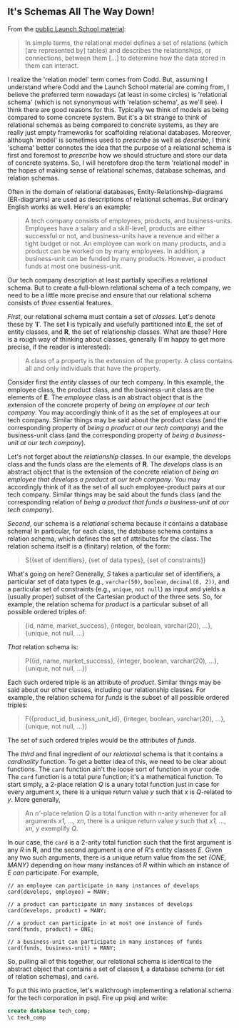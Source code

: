 ## It's Schemas All The Way Down!

From the [public Launch School material](https://launchschool.com/books/sql/read/introduction):

> In simple terms, the relational model defines a set of relations (which [are represented by] tables) and describes the relationships, or connections, between them [...] to determine how the data stored in them can interact.

I realize the 'relation model' term comes from Codd. But, assuming I understand where Codd and the Launch School material are coming from, I believe the preferred term nowadays (at least in some circles) is 'relational schema' (which is not synonymous with 'relation schema', as we'll see). I think there are good reasons for this. Typically we think of models as being compared to some concrete system. But it's a bit strange to think of relational schemas as being compared to concrete systems, as they are really just empty frameworks for scaffolding relational databases. Moreover, although 'model' is sometimes used to _prescribe_ as well as _describe_, I think 'schema' better connotes the idea that the purpose of a relational schema is first and foremost to _prescribe_ how we should structure and store our data of concrete systems. So, I will heretofore drop the term 'relational model' in the hopes of making sense of relational schemas, database schemas, and relation schemas.

Often in the domain of relational databases, Entity-Relationship-diagrams (ER-diagrams) are used as descriptions of relational schemas. But ordinary English works as well. Here's an example:

> A tech company consists of employees, products, and business-units. Employees have a salary and a skill-level, products are either successful or not, and business-units have a revenue and either a tight budget or not. An employee can work on many products, and a product can be worked on by many employees. In addition, a business-unit can be funded by many products. However, a product funds at most one business-unit.

Our tech company description at least partially specifies a relational schema. But to create a full-blown relational schema of a tech company, we need to be a little more precise and ensure that our relational schema consists of _three_ essential features.

_First_, our relational schema must contain a set of _classes_. Let's denote these by '**I**'. The set **I** is typically and usefully partitioned into **E**, the set of entity classes, and **R**, the set of relationship classes. What are these? Here is a rough way of thinking about classes, generally (I'm happy to get more precise, if the reader is interested):

> A class of a property is the extension of the property. A class contains all and only individuals that have the property.

Consider first the _entity_ classes of our tech company. In this example, the employee class, the product class, and the business-unit class are the elements of **E**. The _employee_ class is an abstract object that is the extension of the concrete property of _being an employee at our tech company_. You may accordingly think of it as the set of employees at our tech company. Similar things may be said about the product class (and the corresponding property of _being a product at our tech company_) and the business-unit class (and the corresponding property of _being a business-unit at our tech company_).

Let's not forget about the _relationship_ classes. In our example, the develops class and the funds class are the elements of **R**. The _develops_ class is an abstract object that is the extension of the concrete relation of _being an employee that develops a product at our tech company_. You may accordingly think of it as the set of all such employee-product pairs at our tech company. Similar things may be said about the funds class (and the corresponding relation of _being a product that funds a business-unit at our tech company_).

_Second_, our schema is a _relational_ schema because it contains a database schema! In particular, for each class, the database schema contains a relation schema, which defines the set of attributes for the class. The relation schema itself is a (finitary) relation, of the form:

> S({set of identifiers}, {set of data types}, {set of constraints})

What's going on here? Generally, _S_ takes a particular set of identifiers, a particular set of data types (e.g., `varchar(50)`, `boolean`, `decimal(8, 2))`, and a particular set of constraints (e.g., `unique`, `not null`) as input and yields a (usually proper) subset of the Cartesian product of the three sets. So, for example, the relation schema for _product_ is a particular subset of all possible ordered triples of:

> {id, name, market_success}, {integer, boolean, varchar(20), ...}, {unique, not null, ...}

_That_ relation schema is:

> P({id, name, market_success}, {integer, boolean, varchar(20), ...}, {unique, not null, ...})

Each such ordered triple is an attribute of _product_. Similar things may be said about our other classes, including our relationship classes. For example, the relation schema for _funds_ is the subset of all possible ordered triples:

> F({product_id, business_unit_id}, {integer, boolean, varchar(20), ...}, {unique, not null, ...})

The set of such ordered triples would be the attributes of _funds_.

The _third_ and final ingredient of our _relational_ schema is that it contains a _cardinality_ function. To get a better idea of this, we need to be clear about functions. The `card` function ain't the loose sort of function in your code. The `card` function is a total pure function; it's a mathematical function. To start simply, a 2-place relation _Q_ is a unary total function just in case for every argument _x_, there is a unique return value _y_ such that _x_ is _Q_-related to _y_. More generally,

> An _n'_-place relation _Q_ is a total function with _n_-arity whenever for all arguments _x1, ..., xn_, there is a unique return value _y_ such that _x1, ..., xn, y_ exemplify _Q_.

In our case, the `card` is a 2-arity total function such that the first argument is any _R_ in **R**, and the second argument is one of _R_'s entity classes _E_. Given any two such arguments, there is a unique return value from the set _{ONE, MANY}_ depending on how many instances of _R_ within which an instance of _E_ _can_ participate. For example,

```text
// an employee can participate in many instances of develops
card(develops, employee) = MANY;

// a product can participate in many instances of develops
card(develops, product) = MANY;

// a product can participate in at most one instance of funds
card(funds, product) = ONE;

// a business-unit can participate in many instances of funds
card(funds, business-unit) = MANY;
```

So, pulling all of this together, our relational schema is identical to the abstract object that contains a set of classes **I**, a database schema (or set of relation schemas), and `card`.

To put this into practice, let's walkthrough implementing a relational schema for the tech corporation in psql. Fire up psql and write:

```sql
create database tech_comp;
\c tech_comp
```
